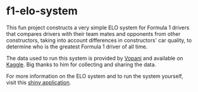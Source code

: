 # f1-elo-system

This fun project constructs a very simple ELO system for Formula 1 drivers that
compares drivers with their team mates and opponents from other constructors, taking
into account differences in constructors' car quality, to determine who
is the greatest Formula 1 driver of all time. 

The data used to run this system is provided by [Vopani](https://www.kaggle.com/rohanrao) and available on [Kaggle](https://www.kaggle.com/datasets/rohanrao/formula-1-world-championship-1950-2020). Big thanks to him for collecting and sharing the data.

For more information on the ELO system and to run the system yourself, visit this [shiny application](https://joschka-flintz.shinyapps.io/f1-elo-system/).